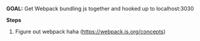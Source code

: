**GOAL:** Get Webpack bundling js together and hooked up to localhost:3030

**Steps**
1. Figure out webpack haha (https://webpack.js.org/concepts)
